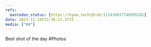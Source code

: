 ```yaml
---
refs:
  mastodon_status: [https://hyem.tech/@rob/111439837748995282]
date: 2023-11-19T23:36:17.377Z
media: ["84"]
---
```


Best shot of the day #Photos
